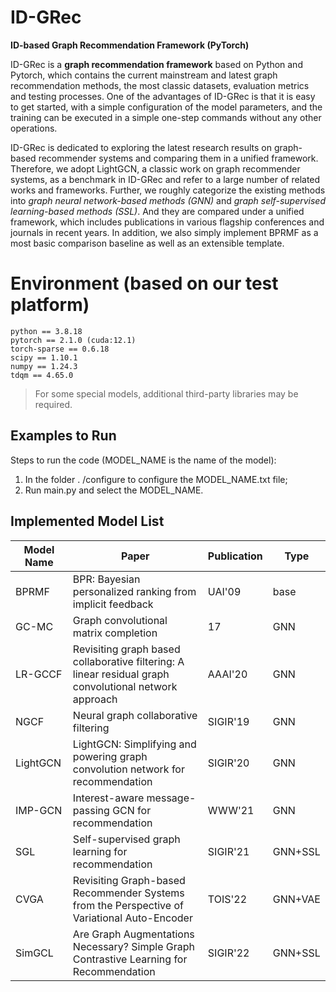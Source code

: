 # ID-GRec
**ID-based Graph Recommendation Framework (PyTorch)**

ID-GRec is a **graph recommendation framework** based on Python and Pytorch, which contains the current mainstream and latest graph recommendation methods, the most classic datasets, evaluation metrics and testing processes. One of the advantages of ID-GRec is that it is easy to get started, with a simple configuration of the model parameters, and the training can be executed in a simple one-step commands without any other operations. 

ID-GRec is dedicated to exploring the latest research results on graph-based recommender systems and comparing them in a unified framework. Therefore, we adopt LightGCN, a classic work on graph recommender systems, as a benchmark in ID-GRec and refer to a large number of related works and frameworks. Further, we roughly categorize the existing methods into *graph neural network-based methods (GNN)* and *graph self-supervised learning-based methods (SSL)*. And they are compared under a unified framework, which includes publications in various flagship conferences and journals in recent years. In addition, we also simply implement BPRMF as a most basic comparison baseline as well as an extensible template.

# Environment (based on our test platform)
```
python == 3.8.18
pytorch == 2.1.0 (cuda:12.1)
torch-sparse == 0.6.18
scipy == 1.10.1
numpy == 1.24.3
tdqm == 4.65.0
```
> For some special models, additional third-party libraries may be required.

## Examples to Run 
Steps to run the code (MODEL_NAME is the name of the model):
1. In the folder . /configure to configure the MODEL_NAME.txt file;
2. Run main.py and select the MODEL_NAME.

## Implemented Model List 

| **Model Name** | **Paper**                                                                                              | **Publication** | **Type** |
|----------------|--------------------------------------------------------------------------------------------------------|-----------------|----------|
| BPRMF          | BPR: Bayesian personalized ranking from implicit feedback                                              | UAI'09          | base     |
| GC-MC          | Graph convolutional matrix completion                                                                  | 17              | GNN      |
| LR-GCCF        | Revisiting graph based collaborative filtering: A linear residual graph convolutional network approach | AAAI'20         | GNN      |
| NGCF           | Neural graph collaborative filtering                                                                   | SIGIR'19        | GNN      |
| LightGCN       | LightGCN: Simplifying and powering graph convolution network for recommendation                        | SIGIR'20        | GNN      |
| IMP-GCN        | Interest-aware message-passing GCN for recommendation                                                  | WWW'21          | GNN      |
| SGL            | Self-supervised graph learning for recommendation                                                      | SIGIR'21        | GNN+SSL  |
| CVGA           | Revisiting Graph-based Recommender Systems from the Perspective of Variational Auto-Encoder            | TOIS'22         | GNN+VAE  |
| SimGCL         | Are Graph Augmentations Necessary? Simple Graph Contrastive Learning for Recommendation                | SIGIR'22        | GNN+SSL  |


